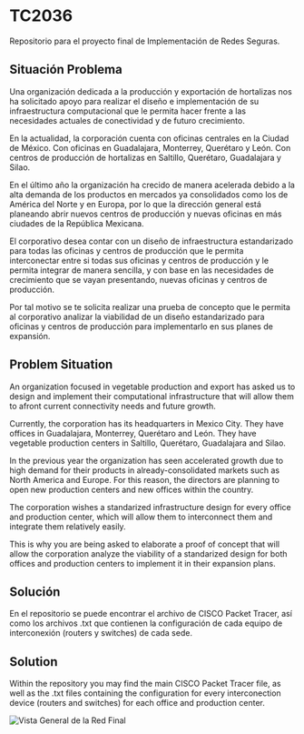 # TC2036
Repositorio para el proyecto final de Implementación de Redes Seguras.

## Situación Problema

Una organización dedicada a la producción y exportación de hortalizas nos ha solicitado apoyo para realizar el diseño e implementación de su infraestructura computacional que le permita hacer frente a las necesidades actuales de conectividad y de futuro crecimiento.

En la actualidad, la corporación cuenta con oficinas centrales en la Ciudad de México. Con oficinas en Guadalajara, Monterrey, Querétaro y León. Con centros de producción de hortalizas en Saltillo, Querétaro, Guadalajara y Silao.

En el último año la organización ha crecido de manera acelerada debido a la alta demanda de los productos en mercados ya consolidados como los de América del Norte y en Europa, por lo que la dirección general está planeando abrir nuevos centros de producción y nuevas oficinas en más ciudades de la República Mexicana.

El corporativo desea contar con un diseño de infraestructura estandarizado para todas las oficinas y centros de producción que le permita interconectar entre si todas sus oficinas y centros de producción y le permita integrar de manera sencilla, y con base en las necesidades de crecimiento que se vayan presentando, nuevas oficinas y centros de producción.

Por tal motivo se te solicita realizar una prueba de concepto que le permita al corporativo analizar la viabilidad de un diseño estandarizado para oficinas y centros de producción para implementarlo en sus planes de expansión.

## Problem Situation

An organization focused in vegetable production and export has asked us to design and implement their computational infrastructure that will allow them to afront current connectivity needs and future growth.

Currently, the corporation has its headquarters in Mexico City. They have offices in Guadalajara, Monterrey, Querétaro and León. They have vegetable production centers in Saltillo, Querétaro, Guadalajara and Silao.

In the previous year the organization has seen accelerated growth due to high demand for their products in already-consolidated markets such as North America and Europe. For this reason, the directors are planning to open new production centers and new offices within the country.

The corporation wishes a standarized infrastructure design for every office and production center, which will allow them to interconnect them and integrate them relatively easily.

This is why you are being asked to elaborate a proof of concept that will allow the corporation analyze the viability of a standarized design for both offices and production centers to implement it in their expansion plans.

## Solución

En el repositorio se puede encontrar el archivo de CISCO Packet Tracer, así como los archivos .txt que contienen la configuración de
cada equipo de interconexión (routers y switches) de cada sede.

## Solution

Within the repository you may find the main CISCO Packet Tracer file, as well as the .txt files containing the configuration for every interconection device (routers and switches) for each office and production center.

![Vista General de la Red Final](https://user-images.githubusercontent.com/58449913/167527423-e80c2fb2-471b-4c29-9d63-ab9321d496d7.png)
